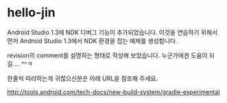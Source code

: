 # hello-jin

Android Studio 1.3에 NDK 디버그 기능이 추가되었습니다.
이것을 연습하기 위해서 먼저 Android Studio 1.3에서 NDK 환경을 잡는 예제를 생성합니다.

revision의 comment를 설명하는 형태로 작성해 보았습니다.
누군가에겐 도움이 되길.... ^^ㅋ

한줄씩 따라하는게 귀찮으신분은 아래 URL을 참조해 주세요.

http://tools.android.com/tech-docs/new-build-system/gradle-experimental
